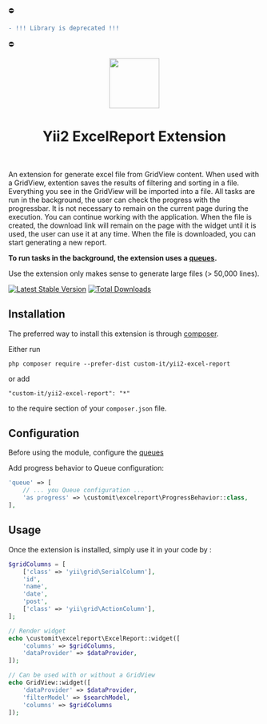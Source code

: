 :no_entry:
```diff
- !!! Library is deprecated !!!
```
:no_entry:


<p align="center">
    <a href="https://custom-it.ru" target="_blank">
        <img src="https://avatars1.githubusercontent.com/u/31646762?s=200&v=4" height="100px">
    </a>
    <h1 align="center">Yii2 ExcelReport Extension</h1>
    <br>
</p>


An extension for generate excel file from GridView content. When used with a GridView, extention saves the results of filtering and sorting in a file. Everything you see in the GridView will be imported into a file. All tasks are run in the background, the user can check the progress with the progressbar. It is not necessary to remain on the current page during the execution. You can continue working with the application. When the file is created, the download link will remain on the page with the widget until it is used, the user can use it at any time. When the file is downloaded, you can start generating a new report.

**To run tasks in the background, the extension uses a [queues](https://github.com/yiisoft/yii2-queue).**

Use the extension only makes sense to generate large files (> 50,000 lines).

[![Latest Stable Version](https://poser.pugx.org/custom-it/yii2-excel-report/v/stable.svg)](https://packagist.org/packages/custom-it/yii2-excel-report)
[![Total Downloads](https://poser.pugx.org/custom-it/yii2-excel-report/downloads.svg)](https://packagist.org/packages/custom-it/yii2-excel-report)

Installation
------------

The preferred way to install this extension is through [composer](http://getcomposer.org/download/).

Either run

```
php composer require --prefer-dist custom-it/yii2-excel-report
```

or add

```
"custom-it/yii2-excel-report": "*"
```

to the require section of your `composer.json` file.


Configuration
-------------
Before using the module, configure the [queues](https://github.com/yiisoft/yii2-queue/blob/master/docs/guide/README.md)

Add progress behavior to Queue configuration:
```php
'queue' => [
    // ... you Queue configuration ...
    'as progress' => \customit\excelreport\ProgressBehavior::class,
],
```

Usage
-----

Once the extension is installed, simply use it in your code by  :

```php
$gridColumns = [
    ['class' => 'yii\grid\SerialColumn'],
    'id',
    'name',
    'date',
    'post',
    ['class' => 'yii\grid\ActionColumn'],
];

// Render widget
echo \customit\excelreport\ExcelReport::widget([
    'columns' => $gridColumns,
    'dataProvider' => $dataProvider,
]);

// Can be used with or without a GridView
echo GridView::widget([
    'dataProvider' => $dataProvider,
    'filterModel' => $searchModel,
    'columns' => $gridColumns
]);
```
